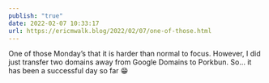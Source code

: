 ```yaml
---
publish: "true"
date: 2022-02-07 10:33:17
url: https://ericmwalk.blog/2022/02/07/one-of-those.html
---
```


One of those Monday’s that it is harder than normal to focus. However, I did just transfer two domains away from Google Domains to Porkbun. So… it has been a successful day so far 😁